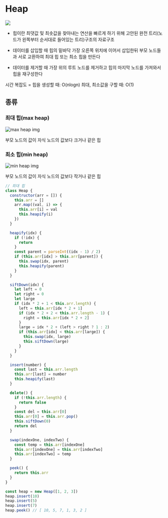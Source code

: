 # Heap

<img src='https://upload.wikimedia.org/wikipedia/commons/thumb/3/38/Max-Heap.svg/480px-Max-Heap.svg.png'/>

- 힙이란 최댓값 및 최솟값을 찾아내는 연산을 빠르게 하기 위해 고안된 완전 트리(노드가 왼쪽부터 순서대로 들어있는 트리)구조의 자료구조

- 데이터를 삽입할 때 힙의 밑바닥 가장 오른쪽 위치에 이어서 삽입한뒤 부모 노드들과 서로 교환하여 최대 힙 또는 최소 힙을 만든다

- 데이터를 제거할 때 가장 위의 루트 노드를 제거하고 힙의 마지막 노드를 가져와서 힙을 재구성한다

시간 복잡도 = 힙을 생성할 때: O(nlogn)   최대, 최소값을 구할 때: O(1)


## 종류

### 최대 힙(max heap)
![max heap img](https://camo.githubusercontent.com/cf3c66d0d2ed67af70a8bc500fc215526d266a0d/68747470733a2f2f75706c6f61642e77696b696d656469612e6f72672f77696b6970656469612f636f6d6d6f6e732f332f33382f4d61782d486561702e737667)

부모 노드의 값이 자식 노드의 값보다 크거나 같은 힙

### 최소 힙(min heap)

![min heap img](https://camo.githubusercontent.com/16e4220b69a866f97cc20d934c4b16fe5b9147de/68747470733a2f2f75706c6f61642e77696b696d656469612e6f72672f77696b6970656469612f636f6d6d6f6e732f362f36392f4d696e2d686561702e706e67)

부모 노드의 값이 자식 노드의 값보다 작거나 같은 힙

```javascript
// 최대 힙
class Heap {
  constructor(arr = []) {
    this.arr = []
    arr.map((val, i) => {
      this.arr[i] = val
      this.heapify(i)
    })
  }

  heapify(idx) {
    if (!idx) {
      return
    }
    const parent = parseInt((idx - 1) / 2)
    if (this.arr[idx] > this.arr[parent]) {
      this.swap(idx, parent)
      this.heapify(parent)
    }
  }

  siftDown(idx) {
    let left = 0
    let right = 0
    let large
    if (idx * 2 + 1 < this.arr.length) {
      left = this.arr[idx * 2 + 1]
      if (idx * 2 + 2 < this.arr.length - 1) {
        right = this.arr[idx * 2 + 2]
      }
      large = idx * 2 + (left > right ? 1 : 2)
      if (this.arr[idx] < this.arr[large]) {
        this.swap(idx, large)
        this.siftDown(large)
      }
    }
  }

  insert(number) {
    const last = this.arr.length
    this.arr[last] = number
    this.heapify(last)
  }

  delete() {
    if (!this.arr.length) {
      return false
    }
    const del = this.arr[0]
    this.arr[0] = this.arr.pop()
    this.siftDown(0)
    return del
  }

  swap(indexOne, indexTwo) {
    const temp = this.arr[indexOne]
    this.arr[indexOne] = this.arr[indexTwo]
    this.arr[indexTwo] = temp
  }

  peek() {
    return this.arr
  }
}

const heap = new Heap([1, 2, 3])
heap.insert(10)
heap.insert(5)
heap.insert(7)
heap.peek() // [ 10, 5, 7, 1, 3, 2 ]
```
